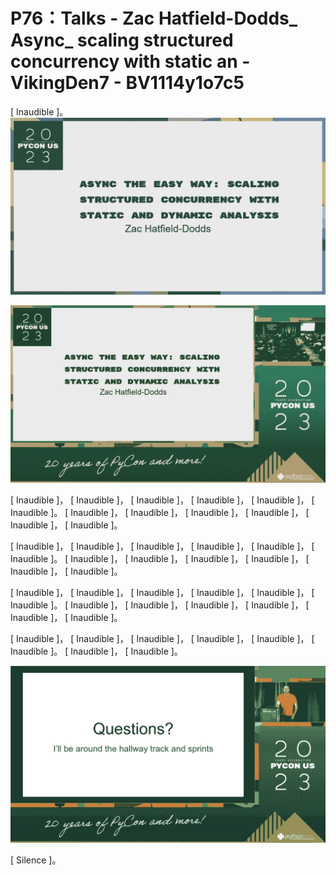 # P76：Talks - Zac Hatfield-Dodds_ Async_ scaling structured concurrency with static an - VikingDen7 - BV1114y1o7c5

 [ Inaudible ]。
![](img/6cf7ddd5c684cde0d99c7a23a754ae33_1.png)

![](img/6cf7ddd5c684cde0d99c7a23a754ae33_2.png)

 [ Inaudible ]， [ Inaudible ]， [ Inaudible ]， [ Inaudible ]， [ Inaudible ]， [ Inaudible ]。 [ Inaudible ]， [ Inaudible ]， [ Inaudible ]， [ Inaudible ]， [ Inaudible ]， [ Inaudible ]。

 [ Inaudible ]， [ Inaudible ]， [ Inaudible ]， [ Inaudible ]， [ Inaudible ]， [ Inaudible ]。 [ Inaudible ]， [ Inaudible ]， [ Inaudible ]， [ Inaudible ]， [ Inaudible ]， [ Inaudible ]。

 [ Inaudible ]， [ Inaudible ]， [ Inaudible ]， [ Inaudible ]， [ Inaudible ]， [ Inaudible ]。 [ Inaudible ]， [ Inaudible ]， [ Inaudible ]， [ Inaudible ]， [ Inaudible ]， [ Inaudible ]。

 [ Inaudible ]， [ Inaudible ]， [ Inaudible ]， [ Inaudible ]， [ Inaudible ]， [ Inaudible ]。 [ Inaudible ]， [ Inaudible ]。

![](img/6cf7ddd5c684cde0d99c7a23a754ae33_4.png)

 [ Silence ]。